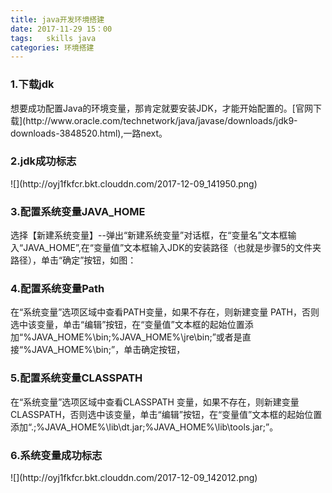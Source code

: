 ```yaml
---
title: java开发环境搭建
date: 2017-11-29 15：00
tags:   skills java
categories: 环境搭建
---
```

<h3>1.下载jdk</h3>
想要成功配置Java的环境变量，那肯定就要安装JDK，才能开始配置的。[官网下载](http://www.oracle.com/technetwork/java/javase/downloads/jdk9-downloads-3848520.html),一路next。
<h3>2.jdk成功标志</h3>
![](http://oyj1fkfcr.bkt.clouddn.com/2017-12-09_141950.png)
<h3>3.配置系统变量JAVA_HOME</h3>
选择【新建系统变量】--弹出“新建系统变量”对话框，在“变量名”文本框输入“JAVA_HOME”,在“变量值”文本框输入JDK的安装路径（也就是步骤5的文件夹路径），单击“确定”按钮，如图：

<h3>4.配置系统变量Path</h3>
在“系统变量”选项区域中查看PATH变量，如果不存在，则新建变量 PATH，否则选中该变量，单击“编辑”按钮，在“变量值”文本框的起始位置添加“%JAVA_HOME%\bin;%JAVA_HOME%\jre\bin;”或者是直接“%JAVA_HOME%\bin;”，单击确定按钮，

<h3>5.配置系统变量CLASSPATH </h3>
在“系统变量”选项区域中查看CLASSPATH 变量，如果不存在，则新建变量CLASSPATH，否则选中该变量，单击“编辑”按钮，在“变量值”文本框的起始位置添加“.;%JAVA_HOME%\lib\dt.jar;%JAVA_HOME%\lib\tools.jar;”。
<h3>6.系统变量成功标志</h3>
![](http://oyj1fkfcr.bkt.clouddn.com/2017-12-09_142012.png)
